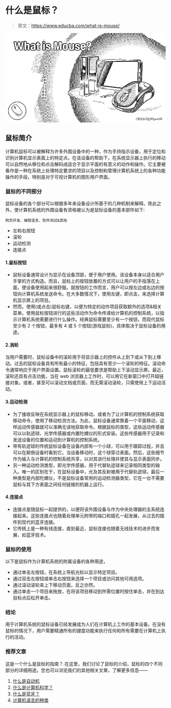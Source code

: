 # 什么是鼠标？

> 原文：<https://www.educba.com/what-is-mouse/>

![What is Mouse?](img/6ed5ad53484d458cdf91cbf8dc69fc62.png)



## 鼠标简介

计算机鼠标可以被解释为许多外围设备中的一种，作为手持指示设备，用于定位和识别计算机显示表面上的特定点。在该设备的帮助下，在系统显示器上执行的移动可以自然地从移位和点击解码成适合于显示平面的有意义的动作和操作。它主要被看作是一种在系统上处理特定要求的项目以及控制和管理计算机系统上的各种功能操作的手段，特别是对于可视计算机的图形用户界面。

### 鼠标的不同部分

鼠标设备的各个部分可以根据多年来设备设计所基于的几种机制来解释。除此之外，使计算机系统的外围设备有资格被认为是鼠标设备的基本部件如下:

<small>网页开发、编程语言、软件测试&其他</small>

*   左和右按钮
*   滚轮
*   运动检测
*   连接点

#### 1.鼠标按钮

*   鼠标设备通常设计为显示在设备顶部，便于用户使用。该设备本身以适合用户手掌的方式构造。而且，鼠标上的按钮放置的方式可以让用户的手指落在上面，使设备使用起来很舒服。就按钮的工作而言，用户可以按左边或右边的按钮向计算机系统发送命令。在大多数情况下，使用左键，即点击，来选择计算机显示屏上的项目。
*   然而，使用(或点击)鼠标右键，以便为特定的动作项目获取额外的选项&相关菜单。使用鼠标按钮进行的这些活动作为命令传递给计算机的控制系统，以指示计算机系统需要进行什么操作。经典鼠标需要至少有一个按钮，而现代鼠标至少有 2 个按钮，最多有 4 或 5 个按钮(游戏鼠标)，具体取决于鼠标设备的用途。

#### 2.涡轮

当用户需要时，鼠标设备中的滚轮用于将显示器上的控件从上到下或从下到上移动。过去的鼠标设备具有所有最小的特征，包括具有至少一个滚轮的特征。滚动命令通常响应于用户界面设置。鼠标滚轮的最低要求是帮助上下滚动显示屏。最近，滚轮还具有点击功能，当在 web 浏览器上工作时，可以用它在新窗口中打开超链接对象。或者，甚至可以滚动文档或页面，而无需滚动滚轮，只需使用上下运动活动。

#### 3.运动检测

*   为了接收反映在系统显示器上的鼠标移动，或者为了让计算机的控制系统获取移动命令，使用了移动检测方法。为此，鼠标设备通常靠着一个平面移动，这样运动传感器就可以准确无误地获取命令。根据鼠标的类型，这些运动传感器可以以轨迹球、光学传感器或内置陀螺仪的形式安装。这些传感器用于记录和发送设备的位置和运动到计算机的控制系统。
*   带有轨迹球的传统鼠标设备在设备内部有一个小球，可以用于跟踪过程，并且可以在颠倒设备时看到它。当设备移动时，这个球穿过表面。然后，这些细节作为输入与计算机的控制系统共享，以对其进行处理并使其与显示表面同步。
*   另一种运动检测类型，即光学传感器，用于代替轨迹球来记录相同类型的输入。唯一的区别在于，在鼠标设备中，光及其反射被用于代替轨迹球。最后一种类型是内部陀螺仪，不是鼠标设备常用的运动检测器类型，它在一台不需要鼠标与其下方表面之间任何链接的机器上运行。

#### 4.连接点

*   连接点是随鼠标一起提供的，以便将该外围设备与作为中央处理器的主系统连接起来。这些连接点也随着处理单元附带的端口和插孔一起发展，从过去的插件到现代的蓝牙连接。
*   它传统上是一种有线连接，直到最近，鼠标连接也随着无线技术的进步而发展，如蓝牙技术。

### 鼠标的使用

以下是鼠标作为计算机系统的附属设备的各种用途，

*   通过单击左按钮，在系统上导航光标以显示特定项目。
*   通过双击左按钮或单击右按钮来选择一个项目或访问其他可用选项。
*   通过滚动滚轮来上下移动页面，反之亦然。
*   通过单击一个项目来拖放，在将该项目移动到所需位置时按住单击，并在到达目标点后松开单击。

### 结论

用于计算机系统的鼠标设备已经发展成为人们在计算机上工作的基本设备。在没有鼠标的情况下，用户需要精通所有的键盘功能来执行任何和所有需要在计算机上执行的活动。

### 推荐文章

这是一个什么是鼠标的指南？.在这里，我们讨论了鼠标的介绍，鼠标的四个不同部分的详细用途。您也可以浏览我们的其他相关文章，了解更多信息——

1.  [什么是自动机](https://www.educba.com/what-is-automata/?source=leftnav)
2.  [什么是计算机科学？](https://www.educba.com/what-is-computer-science/?source=leftnav)
3.  [什么是蓝牙？](https://www.educba.com/what-is-bluetooth/?source=leftnav)
4.  [计算机语言的种类](https://www.educba.com/types-of-computer-language/?source=leftnav)





